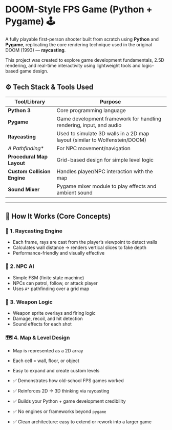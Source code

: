 # DOOM-Style FPS Game (Python + Pygame) 🕹️

A fully playable first-person shooter built from scratch using **Python** and **Pygame**, replicating the core rendering technique used in the original DOOM (1993) — **raycasting**.

This project was created to explore game development fundamentals, 2.5D rendering, and real-time interactivity using lightweight tools and logic-based game design.

## ⚙️ Tech Stack & Tools Used

| Tool/Library     | Purpose |
|------------------|---------|
| **Python 3**     | Core programming language |
| **Pygame**       | Game development framework for handling rendering, input, and audio |
| **Raycasting**   | Used to simulate 3D walls in a 2D map layout (similar to Wolfenstein/DOOM) |
| **A* Pathfinding** | For NPC movement/navigation |
| **Procedural Map Layout** | Grid-based design for simple level logic |
| **Custom Collision Engine** | Handles player/NPC interaction with the map |
| **Sound Mixer**  | Pygame mixer module to play effects and ambient sound |

---

## 🧠 How It Works (Core Concepts)

### 🧱 1. **Raycasting Engine**
- Each frame, rays are cast from the player’s viewpoint to detect walls
- Calculates wall distance → renders vertical slices to fake depth
- Performance-friendly and visually effective

### 🤖 2. **NPC AI**
- Simple FSM (finite state machine)
- NPCs can patrol, follow, or attack player
- Uses `A*` pathfinding over a grid map

### 🔫 3. **Weapon Logic**
- Weapon sprite overlays and firing logic
- Damage, recoil, and hit detection
- Sound effects for each shot

### 🗺 4. **Map & Level Design**
- Map is represented as a 2D array
- Each cell = wall, floor, or object
- Easy to expand and create custom levels

- ✅ Demonstrates how old-school FPS games worked
- ✅ Reinforces 2D → 3D thinking via raycasting
- ✅ Builds your Python + game development credibility
- ✅ No engines or frameworks beyond `pygame`
- ✅ Clean architecture: easy to extend or rework into a larger game




